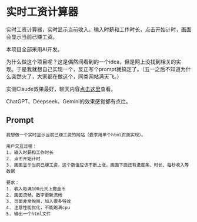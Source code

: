 # 实时工资计算器

实时工资计算器，实时显示当前收入。输入时薪和工作时长，点击开始计时，画面会显示当前已赚工资。

本项目全部采用AI开发。

为什么做这个项目呢？这是偶然间看到的一个idea，但是网上没找到相关的实现。于是我就想自己实现一个，反正写个prompt就搞定了。（五一之后不知道为什么突然火了，大家都在做这个，同类网站满天飞。）

实测Claude效果最好，聊天内容[点击这里](https://claude.ai/chat/f520af3c-6248-4d4b-9fc2-829e13546c1b)查看。

ChatGPT、Deepseek、Gemini的效果感觉都有点烂。

## Prompt

```text
我想做一个实时显示当前已赚工资的网站（要求用单个html页面实现）。

用户交互过程：
1. 输入时薪和工作时长
2. 点击开始计时
3. 画面显示当前已赚工资，这个数值应该不断上涨，画面下面还有进度条、时长、每秒收入等数据

要求：
1. 收入每满100元天上撒金币
2. 画面流畅，数字更新流畅
3. 页面非常绚丽，加入很多特效
4. 注意性能优化，不能跑满cpu
5. 输出一个html文件
```
